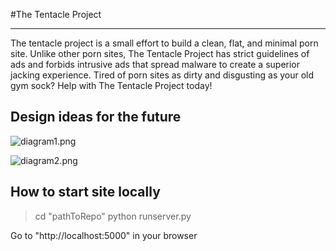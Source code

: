 #The Tentacle Project

---------------------

The tentacle project is a small effort to build a clean, flat, and minimal porn site. Unlike other porn sites, The Tentacle Project has strict guidelines of ads
and forbids intrusive ads that spread malware to create a superior jacking experience. Tired of porn sites as dirty and disgusting as your old gym sock? Help with The Tentacle Project today!  

## Design ideas for the future

![diagram1.png](https://raw.githubusercontent.com/mypetbirdrules/tentacles/master/diagram.png)

![diagram2.png](https://raw.githubusercontent.com/mypetbirdrules/tentacles/master/diagram2.png)

## How to start site locally
>cd "pathToRepo"
>python runserver.py

Go to "http://localhost:5000" in your browser
